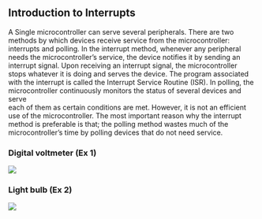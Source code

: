 ## Introduction to Interrupts
A  Single  microcontroller  can  serve  several  peripherals.  There  are  two  methods  by  which 
devices receive service from the microcontroller: interrupts and polling. 
In the interrupt method, whenever any peripheral needs the microcontroller’s service, the 
device  notifies  it  by  sending  an  interrupt  signal.  Upon  receiving  an  interrupt  signal,  the 
microcontroller stops whatever it is doing and serves the device.  The program associated 
with the interrupt is called the Interrupt Service Routine (ISR). 
In polling, the microcontroller continuously monitors the status of several devices and serve  
each  of  them  as  certain  conditions  are  met.  However,  it  is  not  an  efficient  use  of  the 
microcontroller. 
The  most  important  reason  why  the  interrupt  method  is  preferable  is  that;  the  polling 
method  wastes  much  of  the  microcontroller’s  time  by  polling  devices  that  do  not  need 
service. 

### Digital voltmeter (Ex 1)
![](https://github.com/viradhanus/Embedded-Systems/blob/master/ADC/ex2_circuit.png)


### Light bulb (Ex 2)
![](https://github.com/viradhanus/Embedded-Systems/blob/master/ADC/ex3_circuit.png)
